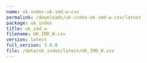 ```yaml
---
name: uk-index-uk-imd-w-csv
permalink: /downloads/uk-index-uk-imd-w-csv/latest
package: uk_index
title: uk_imd_w
filename: UK_IMD_W.csv
version: latest
full_version: 3.0.0
file: /data/uk_index/latest/UK_IMD_W.csv
---
```

